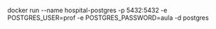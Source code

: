 
docker run --name hospital-postgres -p 5432:5432 -e POSTGRES_USER=prof -e POSTGRES_PASSWORD=aula -d postgres